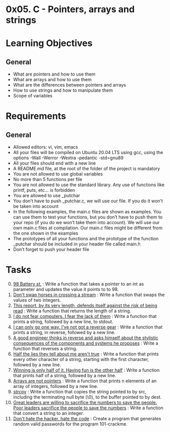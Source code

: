 # 0x05. C - Pointers, arrays and strings

# Learning Objectives

## General

- What are pointers and how to use them
- What are arrays and how to use them
- What are the differences between pointers and arrays
- How to use strings and how to manipulate them
- Scope of variables

# Requirements

## General

- Allowed editors: vi, vim, emacs
- All your files will be compiled on Ubuntu 20.04 LTS using gcc, using the options -Wall -Werror -Wextra -pedantic -std=gnu89
- All your files should end with a new line
- A README.md file, at the root of the folder of the project is mandatory
- You are not allowed to use global variables
- No more than 5 functions per file
- You are not allowed to use the standard library. Any use of functions like printf, puts, etc… is forbidden
- You are allowed to use _putchar
- You don’t have to push _putchar.c, we will use our file. If you do it won’t be taken into account
- In the following examples, the main.c files are shown as examples. You can use them to test your functions, but you don’t have to push them to your repo (if you do we won’t take them into account). We will use our own main.c files at compilation. Our main.c files might be different from the one shown in the examples
- The prototypes of all your functions and the prototype of the function _putchar should be included in your header file called main.h
- Don’t forget to push your header file

# Tasks

0. [98 Battery st.](./0-reset_to_98.c) : Write a function that takes a pointer to an int as parameter and updates the value it points to to 98.
1. [Don't swap horses in crossing a stream](./1-swap.c) : Write a function that swaps the values of two integers.
2. [This report, by its very length, defends itself against the risk of being read](./2-strlen.c) : Write a function that returns the length of a string.
3. [I do not fear computers. I fear the lack of them](./3-puts.c) : Write a function that prints a string, followed by a new line, to stdout.
4. [I can only go one way. I've not got a reverse gear](./4-print_rev.c) : Write a function that prints a string, in reverse, followed by a new line.
5. [A good engineer thinks in reverse and asks himself about the stylistic consequences of the components and systems he proposes](./5-rev_string.c) : Write a function that reverses a string. 
6. [Half the lies they tell about me aren't true](./6-puts2.c) : Write a function that prints every other character of a string, starting with the first character, followed by a new line.
7. [Winning is only half of it. Having fun is the other half](./7-puts_half.c) : Write a function that prints half of a string, followed by a new line.
8. [Arrays are not pointers](./8-print_array.c) : Write a function that prints n elements of an array of integers, followed by a new line.
9. [strcpy](./9-strcpy.c) : Write a function that copies the string pointed to by src, including the terminating null byte (\0), to the buffer pointed to by dest.
10. [Great leaders are willing to sacrifice the numbers to save the people. Poor leaders sacrifice the people to save the numbers](./100-atoi.c) : Write a function that convert a string to an integer.
11. [Don't hate the hacker, hate the code](./101-keygen.c) : Create a program that generates random valid passwords for the program 101-crackme.
